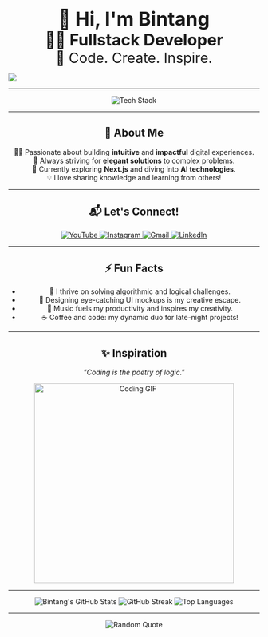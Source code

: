 <p align="center">
  <span style="font-size: 38px; font-weight: bold;">👋 Hi, I'm Bintang</span><br>
  <span style="font-size: 32px; font-weight: bold;">👨‍💻 Fullstack Developer</span><br>
  <span style="font-size: 28px;">🚀 Code. Create. Inspire.</span>
</p>

<img src="https://readme-typing-svg.demolab.com?font=Fira+Code&duration=2200&pause=800&color=61DAFB&center=true&vCenter=true&width=350&lines=Passionate+about+Crafting+Code!;Always+Learning+and+Innov..." />

---

<p align="center">
  <img src="https://skillicons.dev/icons?i=js,ts,react,html,css,php,mysql,python" alt="Tech Stack" />
</p>

---

<h2 align="center">🌟 About Me</h2>

<p align="center">
  👨‍💻 Passionate about building <b>intuitive</b> and <b>impactful</b> digital experiences.<br>
  🎯 Always striving for <b>elegant solutions</b> to complex problems.<br>
  🌱 Currently exploring <b>Next.js</b> and diving into <b>AI technologies</b>.<br>
  💡 I love sharing knowledge and learning from others!
</p>

---

<h2 align="center">📬 Let's Connect!</h2>

<p align="center">
  <a href="https://youtube.com" target="_blank">
    <img src="https://img.shields.io/badge/YOUTUBE-FF0000?style=for-the-badge&logo=youtube&logoColor=white" alt="YouTube"/>
  </a>
  <a href="https://instagram.com" target="_blank">
    <img src="https://img.shields.io/badge/INSTAGRAM-E4405F?style=for-the-badge&logo=instagram&logoColor=white" alt="Instagram"/>
  </a>
  <a href="mailto:youremail@gmail.com" target="_blank">
    <img src="https://img.shields.io/badge/GMAIL-D14836?style=for-the-badge&logo=gmail&logoColor=white" alt="Gmail"/>
  </a>
  <a href="https://www.linkedin.com" target="_blank">
    <img src="https://img.shields.io/badge/LINKEDIN-0077B5?style=for-the-badge&logo=linkedin&logoColor=white" alt="LinkedIn"/>
  </a>
</p>

---

<h2 align="center">⚡ Fun Facts</h2>

<ul align="center">
  <li>🧩 I thrive on solving algorithmic and logical challenges.</li>
  <li>🎨 Designing eye-catching UI mockups is my creative escape.</li>
  <li>🎵 Music fuels my productivity and inspires my creativity.</li>
  <li>☕ Coffee and code: my dynamic duo for late-night projects!</li>
</ul>

---

<h2 align="center">✨ Inspiration</h2>

<p align="center">
  <i>"Coding is the poetry of logic."</i>
</p>

<p align="center">
  <img src="https://media.giphy.com/media/qgQUggAC3Pfv687qPC/giphy.gif" alt="Coding GIF" width="400px"/>
</p>

---

<p align="center">
  <img src="https://github-readme-stats.vercel.app/api?username=StarxFarm&show_icons=true&theme=radical" alt="Bintang's GitHub Stats"/>
  <img src="https://github-readme-streak-stats.herokuapp.com?user=StarxFarm&theme=radical&hide_border=false" alt="GitHub Streak"/>
  <img src="https://github-readme-stats.vercel.app/api/top-langs/?username=StarxFarm&layout=compact&theme=radical" alt="Top Languages"/>
</p>

---

<p align="center">
  <img src="https://quotes-github-readme.vercel.app/api?type=horizontal&theme=radical" alt="Random Quote"/>
</p>
